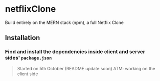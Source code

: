 # netflixClone

Build entirely on the MERN stack (npm), a full Netflix Clone

## Installation

### Find and install the dependencies inside client and server sides' `package.json`

> Started on 5th October (README update soon)
> ATM: working on the client side
